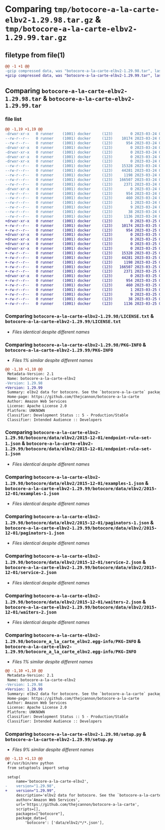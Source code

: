 # Comparing `tmp/botocore-a-la-carte-elbv2-1.29.98.tar.gz` & `tmp/botocore-a-la-carte-elbv2-1.29.99.tar.gz`

## filetype from file(1)

```diff
@@ -1 +1 @@
-gzip compressed data, was "botocore-a-la-carte-elbv2-1.29.98.tar", last modified: Fri Mar 24 01:24:20 2023, max compression
+gzip compressed data, was "botocore-a-la-carte-elbv2-1.29.99.tar", last modified: Sat Mar 25 01:22:42 2023, max compression
```

## Comparing `botocore-a-la-carte-elbv2-1.29.98.tar` & `botocore-a-la-carte-elbv2-1.29.99.tar`

### file list

```diff
@@ -1,19 +1,19 @@
-drwxr-xr-x   0 runner    (1001) docker     (123)        0 2023-03-24 01:24:20.729953 botocore-a-la-carte-elbv2-1.29.98/
--rw-r--r--   0 runner    (1001) docker     (123)    10174 2023-03-24 01:24:20.000000 botocore-a-la-carte-elbv2-1.29.98/LICENSE.txt
--rw-r--r--   0 runner    (1001) docker     (123)      954 2023-03-24 01:24:20.729953 botocore-a-la-carte-elbv2-1.29.98/PKG-INFO
-drwxr-xr-x   0 runner    (1001) docker     (123)        0 2023-03-24 01:24:20.729953 botocore-a-la-carte-elbv2-1.29.98/botocore/
-drwxr-xr-x   0 runner    (1001) docker     (123)        0 2023-03-24 01:24:20.729953 botocore-a-la-carte-elbv2-1.29.98/botocore/data/
-drwxr-xr-x   0 runner    (1001) docker     (123)        0 2023-03-24 01:24:20.729953 botocore-a-la-carte-elbv2-1.29.98/botocore/data/elbv2/
-drwxr-xr-x   0 runner    (1001) docker     (123)        0 2023-03-24 01:24:20.729953 botocore-a-la-carte-elbv2-1.29.98/botocore/data/elbv2/2015-12-01/
--rw-r--r--   0 runner    (1001) docker     (123)    15328 2023-03-24 01:23:57.000000 botocore-a-la-carte-elbv2-1.29.98/botocore/data/elbv2/2015-12-01/endpoint-rule-set-1.json
--rw-r--r--   0 runner    (1001) docker     (123)    44281 2023-03-24 01:23:57.000000 botocore-a-la-carte-elbv2-1.29.98/botocore/data/elbv2/2015-12-01/examples-1.json
--rw-r--r--   0 runner    (1001) docker     (123)     1198 2023-03-24 01:23:57.000000 botocore-a-la-carte-elbv2-1.29.98/botocore/data/elbv2/2015-12-01/paginators-1.json
--rw-r--r--   0 runner    (1001) docker     (123)   166507 2023-03-24 01:23:57.000000 botocore-a-la-carte-elbv2-1.29.98/botocore/data/elbv2/2015-12-01/service-2.json
--rw-r--r--   0 runner    (1001) docker     (123)     2371 2023-03-24 01:23:57.000000 botocore-a-la-carte-elbv2-1.29.98/botocore/data/elbv2/2015-12-01/waiters-2.json
-drwxr-xr-x   0 runner    (1001) docker     (123)        0 2023-03-24 01:24:20.729953 botocore-a-la-carte-elbv2-1.29.98/botocore_a_la_carte_elbv2.egg-info/
--rw-r--r--   0 runner    (1001) docker     (123)      954 2023-03-24 01:24:20.000000 botocore-a-la-carte-elbv2-1.29.98/botocore_a_la_carte_elbv2.egg-info/PKG-INFO
--rw-r--r--   0 runner    (1001) docker     (123)      460 2023-03-24 01:24:20.000000 botocore-a-la-carte-elbv2-1.29.98/botocore_a_la_carte_elbv2.egg-info/SOURCES.txt
--rw-r--r--   0 runner    (1001) docker     (123)        1 2023-03-24 01:24:20.000000 botocore-a-la-carte-elbv2-1.29.98/botocore_a_la_carte_elbv2.egg-info/dependency_links.txt
--rw-r--r--   0 runner    (1001) docker     (123)        9 2023-03-24 01:24:20.000000 botocore-a-la-carte-elbv2-1.29.98/botocore_a_la_carte_elbv2.egg-info/top_level.txt
--rw-r--r--   0 runner    (1001) docker     (123)       38 2023-03-24 01:24:20.729953 botocore-a-la-carte-elbv2-1.29.98/setup.cfg
--rw-r--r--   0 runner    (1001) docker     (123)     1136 2023-03-24 01:24:20.000000 botocore-a-la-carte-elbv2-1.29.98/setup.py
+drwxr-xr-x   0 runner    (1001) docker     (123)        0 2023-03-25 01:22:42.587565 botocore-a-la-carte-elbv2-1.29.99/
+-rw-r--r--   0 runner    (1001) docker     (123)    10174 2023-03-25 01:22:42.000000 botocore-a-la-carte-elbv2-1.29.99/LICENSE.txt
+-rw-r--r--   0 runner    (1001) docker     (123)      954 2023-03-25 01:22:42.583565 botocore-a-la-carte-elbv2-1.29.99/PKG-INFO
+drwxr-xr-x   0 runner    (1001) docker     (123)        0 2023-03-25 01:22:42.583565 botocore-a-la-carte-elbv2-1.29.99/botocore/
+drwxr-xr-x   0 runner    (1001) docker     (123)        0 2023-03-25 01:22:42.583565 botocore-a-la-carte-elbv2-1.29.99/botocore/data/
+drwxr-xr-x   0 runner    (1001) docker     (123)        0 2023-03-25 01:22:42.583565 botocore-a-la-carte-elbv2-1.29.99/botocore/data/elbv2/
+drwxr-xr-x   0 runner    (1001) docker     (123)        0 2023-03-25 01:22:42.583565 botocore-a-la-carte-elbv2-1.29.99/botocore/data/elbv2/2015-12-01/
+-rw-r--r--   0 runner    (1001) docker     (123)    15328 2023-03-25 01:22:12.000000 botocore-a-la-carte-elbv2-1.29.99/botocore/data/elbv2/2015-12-01/endpoint-rule-set-1.json
+-rw-r--r--   0 runner    (1001) docker     (123)    44281 2023-03-25 01:22:12.000000 botocore-a-la-carte-elbv2-1.29.99/botocore/data/elbv2/2015-12-01/examples-1.json
+-rw-r--r--   0 runner    (1001) docker     (123)     1198 2023-03-25 01:22:12.000000 botocore-a-la-carte-elbv2-1.29.99/botocore/data/elbv2/2015-12-01/paginators-1.json
+-rw-r--r--   0 runner    (1001) docker     (123)   166507 2023-03-25 01:22:12.000000 botocore-a-la-carte-elbv2-1.29.99/botocore/data/elbv2/2015-12-01/service-2.json
+-rw-r--r--   0 runner    (1001) docker     (123)     2371 2023-03-25 01:22:12.000000 botocore-a-la-carte-elbv2-1.29.99/botocore/data/elbv2/2015-12-01/waiters-2.json
+drwxr-xr-x   0 runner    (1001) docker     (123)        0 2023-03-25 01:22:42.583565 botocore-a-la-carte-elbv2-1.29.99/botocore_a_la_carte_elbv2.egg-info/
+-rw-r--r--   0 runner    (1001) docker     (123)      954 2023-03-25 01:22:42.000000 botocore-a-la-carte-elbv2-1.29.99/botocore_a_la_carte_elbv2.egg-info/PKG-INFO
+-rw-r--r--   0 runner    (1001) docker     (123)      460 2023-03-25 01:22:42.000000 botocore-a-la-carte-elbv2-1.29.99/botocore_a_la_carte_elbv2.egg-info/SOURCES.txt
+-rw-r--r--   0 runner    (1001) docker     (123)        1 2023-03-25 01:22:42.000000 botocore-a-la-carte-elbv2-1.29.99/botocore_a_la_carte_elbv2.egg-info/dependency_links.txt
+-rw-r--r--   0 runner    (1001) docker     (123)        9 2023-03-25 01:22:42.000000 botocore-a-la-carte-elbv2-1.29.99/botocore_a_la_carte_elbv2.egg-info/top_level.txt
+-rw-r--r--   0 runner    (1001) docker     (123)       38 2023-03-25 01:22:42.587565 botocore-a-la-carte-elbv2-1.29.99/setup.cfg
+-rw-r--r--   0 runner    (1001) docker     (123)     1136 2023-03-25 01:22:42.000000 botocore-a-la-carte-elbv2-1.29.99/setup.py
```

### Comparing `botocore-a-la-carte-elbv2-1.29.98/LICENSE.txt` & `botocore-a-la-carte-elbv2-1.29.99/LICENSE.txt`

 * *Files identical despite different names*

### Comparing `botocore-a-la-carte-elbv2-1.29.98/PKG-INFO` & `botocore-a-la-carte-elbv2-1.29.99/PKG-INFO`

 * *Files 1% similar despite different names*

```diff
@@ -1,10 +1,10 @@
 Metadata-Version: 2.1
 Name: botocore-a-la-carte-elbv2
-Version: 1.29.98
+Version: 1.29.99
 Summary: elbv2 data for botocore. See the `botocore-a-la-carte` package for more info.
 Home-page: https://github.com/thejcannon/botocore-a-la-carte
 Author: Amazon Web Services
 License: Apache License 2.0
 Platform: UNKNOWN
 Classifier: Development Status :: 5 - Production/Stable
 Classifier: Intended Audience :: Developers
```

### Comparing `botocore-a-la-carte-elbv2-1.29.98/botocore/data/elbv2/2015-12-01/endpoint-rule-set-1.json` & `botocore-a-la-carte-elbv2-1.29.99/botocore/data/elbv2/2015-12-01/endpoint-rule-set-1.json`

 * *Files identical despite different names*

### Comparing `botocore-a-la-carte-elbv2-1.29.98/botocore/data/elbv2/2015-12-01/examples-1.json` & `botocore-a-la-carte-elbv2-1.29.99/botocore/data/elbv2/2015-12-01/examples-1.json`

 * *Files identical despite different names*

### Comparing `botocore-a-la-carte-elbv2-1.29.98/botocore/data/elbv2/2015-12-01/paginators-1.json` & `botocore-a-la-carte-elbv2-1.29.99/botocore/data/elbv2/2015-12-01/paginators-1.json`

 * *Files identical despite different names*

### Comparing `botocore-a-la-carte-elbv2-1.29.98/botocore/data/elbv2/2015-12-01/service-2.json` & `botocore-a-la-carte-elbv2-1.29.99/botocore/data/elbv2/2015-12-01/service-2.json`

 * *Files identical despite different names*

### Comparing `botocore-a-la-carte-elbv2-1.29.98/botocore/data/elbv2/2015-12-01/waiters-2.json` & `botocore-a-la-carte-elbv2-1.29.99/botocore/data/elbv2/2015-12-01/waiters-2.json`

 * *Files identical despite different names*

### Comparing `botocore-a-la-carte-elbv2-1.29.98/botocore_a_la_carte_elbv2.egg-info/PKG-INFO` & `botocore-a-la-carte-elbv2-1.29.99/botocore_a_la_carte_elbv2.egg-info/PKG-INFO`

 * *Files 1% similar despite different names*

```diff
@@ -1,10 +1,10 @@
 Metadata-Version: 2.1
 Name: botocore-a-la-carte-elbv2
-Version: 1.29.98
+Version: 1.29.99
 Summary: elbv2 data for botocore. See the `botocore-a-la-carte` package for more info.
 Home-page: https://github.com/thejcannon/botocore-a-la-carte
 Author: Amazon Web Services
 License: Apache License 2.0
 Platform: UNKNOWN
 Classifier: Development Status :: 5 - Production/Stable
 Classifier: Intended Audience :: Developers
```

### Comparing `botocore-a-la-carte-elbv2-1.29.98/setup.py` & `botocore-a-la-carte-elbv2-1.29.99/setup.py`

 * *Files 9% similar despite different names*

```diff
@@ -1,13 +1,13 @@
 #!/usr/bin/env python
 from setuptools import setup
 
 setup(
     name='botocore-a-la-carte-elbv2',
-    version="1.29.98",
+    version="1.29.99",
     description='elbv2 data for botocore. See the `botocore-a-la-carte` package for more info.',
     author='Amazon Web Services',
     url='https://github.com/thejcannon/botocore-a-la-carte',
     scripts=[],
     packages=["botocore"],
     package_data={
         'botocore': ['data/elbv2/*/*.json'],
```

